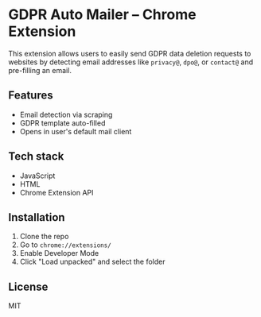 # GDPR Auto Mailer – Chrome Extension

This extension allows users to easily send GDPR data deletion requests to websites by detecting email addresses like `privacy@`, `dpo@`, or `contact@` and pre-filling an email.

## Features
- Email detection via scraping
- GDPR template auto-filled
- Opens in user's default mail client

## Tech stack
- JavaScript
- HTML
- Chrome Extension API

## Installation
1. Clone the repo
2. Go to `chrome://extensions/`
3. Enable Developer Mode
4. Click "Load unpacked" and select the folder

## License
MIT

